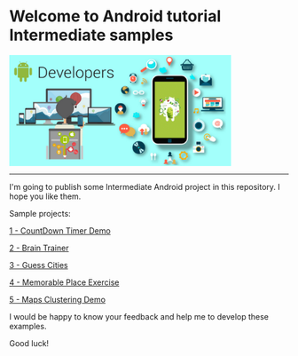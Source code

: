 # Welcome to Android tutorial Intermediate samples

<img width="400"  alt="Android tutorial samples for biginner" align="middle" src="./readmeImage.png" />
<hr>
I'm going to publish some Intermediate Android project in this repository. I hope you like them.

Sample projects:

[1 - CountDown Timer Demo](https://github.com/mahmood-ghaem/AndroidTutorialSamples_Intermediate/wiki/1-CountDownTimer-Demo)

[2 - Brain Trainer](https://github.com/mahmood-ghaem/AndroidTutorialSamples_Intermediate/wiki/2-Brain-Trainer)

[3 - Guess Cities](https://github.com/mahmood-ghaem/AndroidTutorialSamples_Intermediate/wiki/3-Guess-Cities)

[4 - Memorable Place Exercise](https://github.com/mahmood-ghaem/AndroidTutorialSamples_Intermediate/wiki/4-Memorable-Place-Exercise)

[5 - Maps Clustering Demo](https://github.com/mahmood-ghaem/AndroidTutorialSamples_Intermediate/wiki/5-Maps-Clustering-Demo)

I would be happy to know your feedback and help me to develop these examples.

Good luck!
